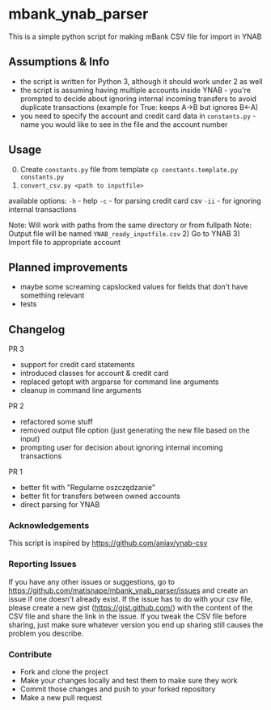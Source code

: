 # mbank_ynab_parser

This is a simple python script for making mBank CSV file for import in YNAB

## Assumptions & Info

- the script is written for Python 3, although it should work under 2 as well
- the script is assuming having multiple accounts inside YNAB - you're prompted to decide about ignoring internal incoming transfers to avoid duplicate transactions (example for True: keeps A->B but ignores B<-A)
- you need to specify the account and credit card data in `constants.py` - name you would like to see in the file and the account number

## Usage

0) Create `constants.py` file from template
    `cp constants.template.py constants.py`
1) `convert_csv.py <path to inputfile>`

available options:
`-h` - help
`-c` - for parsing credit card csv
`-ii` - for ignoring internal transactions

   Note: Will work with paths from the same directory or from fullpath
   Note: Output file will be named `YNAB_ready_inputfile.csv`
2) Go to YNAB
3) Import file to appropriate account

## Planned improvements
- maybe some screaming capslocked values for fields that don't have something relevant
- tests

## Changelog
PR 3
- support for credit card statements
- introduced classes for account & credit card
- replaced getopt with argparse for command line arguments
- cleanup in command line arguments

PR 2
- refactored some stuff
- removed output file option (just generating the new file based on the input)
- prompting user for decision about ignoring internal incoming transactions

PR 1
- better fit with "Regularne oszczędzanie"
- better fit for transfers between owned accounts
- direct parsing for YNAB

### Acknowledgements
This script is inspired by https://github.com/aniav/ynab-csv

### Reporting Issues
If you have any other issues or suggestions, go to https://github.com/matisnape/mbank_ynab_parser/issues and create an issue if one doesn't already exist. If the issue has to do with your csv file, please create a new gist (https://gist.github.com/) with the content of the CSV file and share the link in the issue. If you tweak the CSV file before sharing, just make sure whatever version you end up sharing still causes the problem you describe.

### Contribute
- Fork and clone the project
- Make your changes locally and test them to make sure they work
- Commit those changes and push to your forked repository
- Make a new pull request

